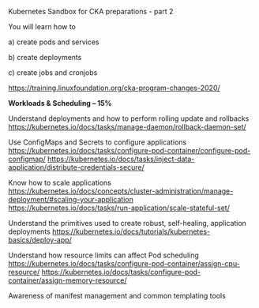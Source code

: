 Kubernetes Sandbox for CKA  preparations - part 2

You will learn how to 

a) create pods and services

b) create deployments

c) create jobs and cronjobs

https://training.linuxfoundation.org/cka-program-changes-2020/



**Workloads & Scheduling – 15%**

Understand deployments and how to perform rolling update and rollbacks
https://kubernetes.io/docs/tasks/manage-daemon/rollback-daemon-set/


Use ConfigMaps and Secrets to configure applications
https://kubernetes.io/docs/tasks/configure-pod-container/configure-pod-configmap/
https://kubernetes.io/docs/tasks/inject-data-application/distribute-credentials-secure/


Know how to scale applications
https://kubernetes.io/docs/concepts/cluster-administration/manage-deployment/#scaling-your-application
https://kubernetes.io/docs/tasks/run-application/scale-stateful-set/


Understand the primitives used to create robust, self-healing, application deployments
https://kubernetes.io/docs/tutorials/kubernetes-basics/deploy-app/


Understand how resource limits can affect Pod scheduling
https://kubernetes.io/docs/tasks/configure-pod-container/assign-cpu-resource/
https://kubernetes.io/docs/tasks/configure-pod-container/assign-memory-resource/


Awareness of manifest management and common templating tools


